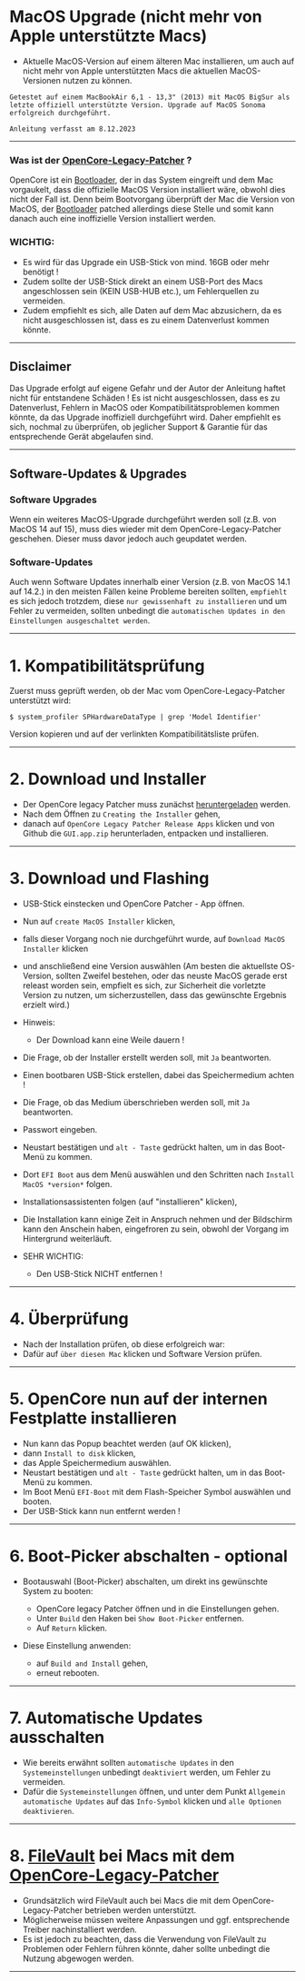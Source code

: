 # MacOS Upgrade (nicht mehr von Apple unterstützte Macs)

- Aktuelle MacOS-Version auf einem älteren Mac installieren, um auch auf nicht mehr von Apple unterstützten Macs die aktuellen MacOS-Versionen nutzen zu können.


`Getestet auf einem MacBookAir 6,1 - 13,3" (2013) mit MacOS BigSur als letzte offiziell unterstützte Version.
Upgrade auf MacOS Sonoma erfolgreich durchgeführt.`


`Anleitung verfasst am 8.12.2023`


----------------------------------------------------------------------------------------------------------------


### Was ist der [OpenCore-Legacy-Patcher](https://dortania.github.io/OpenCore-Legacy-Patcher/START.html) ?

OpenCore ist ein [Bootloader](https://de.wikipedia.org/wiki/Bootloader), der in das System eingreift und dem Mac vorgaukelt, 
dass die offizielle MacOS Version installiert wäre, obwohl dies nicht der Fall ist.
Denn beim Bootvorgang überprüft der Mac die Version von MacOS, der [Bootloader](https://de.wikipedia.org/wiki/Bootloader) 
patched allerdings diese Stelle und somit kann danach auch eine inoffizielle Version installiert werden.


### WICHTIG:
- Es wird für das Upgrade ein USB-Stick von mind. 16GB oder mehr benötigt !
- Zudem sollte der USB-Stick direkt an einem USB-Port des Macs angeschlossen sein (KEIN USB-HUB etc.), um Fehlerquellen zu vermeiden.
- Zudem empfiehlt es sich, alle Daten auf dem Mac abzusichern, da es nicht ausgeschlossen ist, dass es zu einem Datenverlust kommen könnte.


----------------------------------------------------------------------------------------------------------------


## Disclaimer

Das Upgrade erfolgt auf eigene Gefahr und der Autor der Anleitung haftet nicht für entstandene Schäden !
Es ist nicht ausgeschlossen, dass es zu Datenverlust, Fehlern in MacOS oder Kompatibilitätsproblemen kommen könnte, 
da das Upgrade inoffiziell durchgeführt wird.
Daher empfiehlt es sich, nochmal zu überprüfen, ob jeglicher Support & Garantie für das entsprechende Gerät abgelaufen sind.


----------------------------------------------------------------------------------------------------------------


## Software-Updates & Upgrades

### Software Upgrades
Wenn ein weiteres MacOS-Upgrade durchgeführt werden soll (z.B. von MacOS 14 auf 15), muss dies wieder mit dem OpenCore-Legacy-Patcher geschehen. 
Dieser muss davor jedoch auch geupdatet werden.

### Software-Updates
Auch wenn Software Updates innerhalb einer Version (z.B. von MacOS 14.1 auf 14.2.) in den meisten Fällen keine Probleme bereiten sollten, `empfiehlt` es sich jedoch trotzdem, diese `nur gewissenhaft zu installieren` und um Fehler zu vermeiden, sollten unbedingt die `automatischen Updates in den Einstellungen ausgeschaltet werden`.


----------------------------------------------------------------------------------------------------------------


# 1. Kompatibilitätsprüfung
Zuerst muss geprüft werden, ob der Mac vom OpenCore-Legacy-Patcher unterstützt wird:
```
$ system_profiler SPHardwareDataType | grep 'Model Identifier'
```
Version kopieren und auf der verlinkten Kompatibilitätsliste prüfen.


----------------------------------------------------------------------------------------------------------------


# 2. Download und Installer
- Der OpenCore legacy Patcher muss zunächst [heruntergeladen](https://dortania.github.io/OpenCore-Legacy-Patcher/START.html) werden.
- Nach dem Öffnen zu `Creating the Installer` gehen,
- danach auf `OpenCore Legacy Patcher Release Apps` klicken und von Github die `GUI.app.zip` herunterladen, entpacken und installieren.

----------------------------------------------------------------------------------------------------------------


# 3. Download und Flashing
- USB-Stick einstecken und OpenCore Patcher - App öffnen.
- Nun auf `create MacOS Installer` klicken,
- falls dieser Vorgang noch nie durchgeführt wurde, auf `Download MacOS Installer` klicken
- und anschließend eine Version auswählen (Am besten die aktuellste OS-Version, sollten Zweifel bestehen, oder das neuste MacOS gerade erst releast worden sein, empfielt es sich, zur Sicherheit die vorletzte Version zu nutzen, um sicherzustellen, dass das gewünschte Ergebnis erzielt wird.) 

- Hinweis:
    - Der Download kann eine Weile dauern !

- Die Frage, ob der Installer erstellt werden soll, mit `Ja` beantworten.
- Einen bootbaren USB-Stick erstellen, dabei das Speichermedium achten !
- Die Frage, ob das Medium überschrieben werden soll, mit `Ja` beantworten.
- Passwort eingeben.
- Neustart bestätigen und `alt - Taste` gedrückt halten, um in das Boot-Menü zu kommen.
- Dort `EFI Boot` aus dem Menü auswählen und den Schritten nach `Install MacOS *version*` folgen.
- Installationsassistenten folgen (auf "installieren" klicken),
- Die Installation kann einige Zeit in Anspruch nehmen und der Bildschirm kann den Anschein haben, eingefroren zu sein, obwohl der Vorgang im Hintergrund weiterläuft.


- SEHR WICHTIG:
	- Den USB-Stick NICHT entfernen !


----------------------------------------------------------------------------------------------------------------


# 4. Überprüfung
- Nach der Installation prüfen, ob diese erfolgreich war:
- Dafür auf `über diesen Mac` klicken und Software Version prüfen.


----------------------------------------------------------------------------------------------------------------


# 5. OpenCore nun auf der internen Festplatte installieren
- Nun kann das Popup beachtet werden (auf OK klicken),
- dann `Install to disk` klicken,
- das Apple Speichermedium auswählen.
- Neustart bestätigen und `alt - Taste` gedrückt halten, um in das Boot-Menü zu kommen.
- Im Boot Menü `EFI-Boot` mit dem Flash-Speicher Symbol auswählen und booten.
- Der USB-Stick kann nun entfernt werden !


----------------------------------------------------------------------------------------------------------------


# 6.  Boot-Picker abschalten - optional
- Bootauswahl (Boot-Picker) abschalten, um direkt ins gewünschte System zu booten:
	- OpenCore legacy Patcher öffnen und in die Einstellungen gehen.
	- Unter `Build` den Haken bei `Show Boot-Picker` entfernen.
	- Auf `Return` klicken.

- Diese Einstellung anwenden:
	- auf `Build and Install` gehen,
	- erneut rebooten.


----------------------------------------------------------------------------------------------------------------


# 7. Automatische Updates ausschalten
- Wie bereits erwähnt sollten `automatische Updates` in den `Systemeinstellungen` unbedingt `deaktiviert` werden, um Fehler zu vermeiden.
- Dafür die `Systemeinstellungen` öffnen, und unter dem Punkt `Allgemein` `automatische Updates` auf das `Info-Symbol` klicken und `alle Optionen deaktivieren`.


----------------------------------------------------------------------------------------------------------------


# 8. [FileVault](https://de.wikipedia.org/wiki/FileVault) bei Macs mit dem [OpenCore-Legacy-Patcher](https://dortania.github.io/OpenCore-Legacy-Patcher/START.html)
- Grundsätzlich wird FileVault auch bei Macs die mit dem OpenCore-Legacy-Patcher betrieben werden unterstützt.
- Möglicherweise müssen weitere Anpassungen und ggf. entsprechende Treiber nachinstalliert werden.   
- Es ist jedoch zu beachten, dass die Verwendung von FileVault zu Problemen oder Fehlern führen könnte, daher sollte unbedingt die Nutzung abgewogen werden.


----------------------------------------------------------------------------------------------------------------
